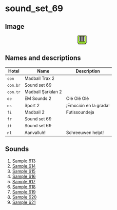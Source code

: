 # sound_set_69

## Image

<div align="center">

![sound_set_69](../uploads/imgs/69.gif)

</div>

## Names and descriptions

| Hotel | Name | Description |
|-|-|-|
| `com` | Madball Trax 2 |  |
| `com.br` | Sound set 69 |  |
| `com.tr` | Madball Şarkıları 2 |  |
| `de` | EM Sounds 2 | Olé Olé Olé |
| `es` | Sport 2 | ¡Emoción en la grada! |
| `fi` | Madball 2 | Futissoundeja |
| `fr` | Sound set 69 |  |
| `it` | Sound set 69 |  |
| `nl` | Aanvalluh! | Schreeuwen helpt! |

## Sounds

1. [Sample 613](../uploads/sounds/sound_machine_sample_613.mp3)
1. [Sample 614](../uploads/sounds/sound_machine_sample_614.mp3)
1. [Sample 615](../uploads/sounds/sound_machine_sample_615.mp3)
1. [Sample 616](../uploads/sounds/sound_machine_sample_616.mp3)
1. [Sample 617](../uploads/sounds/sound_machine_sample_617.mp3)
1. [Sample 618](../uploads/sounds/sound_machine_sample_618.mp3)
1. [Sample 619](../uploads/sounds/sound_machine_sample_619.mp3)
1. [Sample 620](../uploads/sounds/sound_machine_sample_620.mp3)
1. [Sample 621](../uploads/sounds/sound_machine_sample_621.mp3)